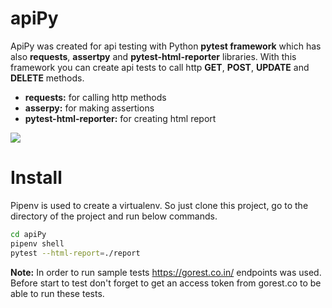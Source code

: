 # apiPy

ApiPy was created for api testing with Python **pytest framework** which has also **requests**, **assertpy** and **pytest-html-reporter** libraries. With this framework you can create api tests to call http **GET**, **POST**, **UPDATE** and **DELETE** methods.

- **requests:** for calling http methods
- **asserpy:** for making assertions
- **pytest-html-reporter:** for creating html report

![](https://i.ibb.co/Vt9xXwq/pytest-html-reporter.png)

# Install
Pipenv is used to create a virtualenv. So just clone this project, go to the directory of the project and run below commands.

```sh
cd apiPy
pipenv shell 
pytest --html-report=./report
```

 **Note:** In order to run sample tests https://gorest.co.in/ endpoints was used. Before start to test don't forget to get an access token from gorest.co to be able to run these tests.